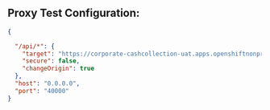 ## Proxy Test Configuration:

```json
{

  "/api/*": {
    "target": "https://corporate-cashcollection-uat.apps.openshiftnonprod.staff.banquemisr.bank/",
    "secure": false,
    "changeOrigin": true
  },
  "host": "0.0.0.0",
  "port": "40000"
}
```
